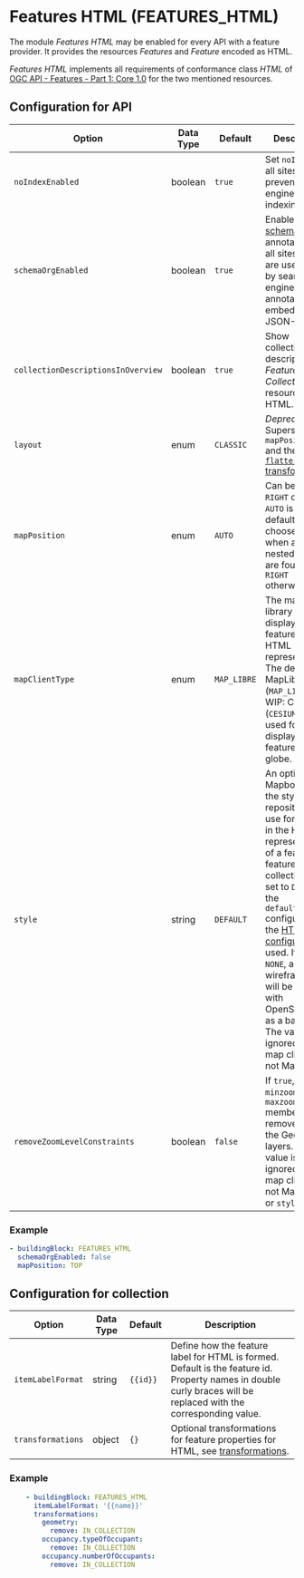 # Features HTML (FEATURES_HTML)

The module *Features HTML* may be enabled for every API with a feature provider. It provides the resources *Features* and *Feature* encoded as HTML.

*Features HTML* implements all requirements of conformance class *HTML* of [OGC API - Features - Part 1: Core 1.0](http://www.opengis.net/doc/IS/ogcapi-features-1/1.0#rc_html) for the two mentioned resources.

## Configuration for API

|Option |Data Type |Default |Description
| --- | --- | --- | ---
|`noIndexEnabled` |boolean |`true` |Set `noIndex` for all sites to prevent search engines from indexing.
|`schemaOrgEnabled` |boolean |`true` |Enable [schema.org](https://schema.org) annotations for all sites, which are used e.g. by search engines. The annotations are embedded as JSON-LD.
|`collectionDescriptionsInOverview`  |boolean |`true` |Show collection descriptions in *Feature Collections* resource for HTML.
|`layout` |enum |`CLASSIC` |*Deprecated* Superseded by `mapPosition` and the [`flattern` transformation](../providers/transformations.md).
|`mapPosition` |enum |`AUTO` |Can be `TOP`, `RIGHT` or `AUTO`. `AUTO` is the default, it chooses `TOP` when any nested objects are found and `RIGHT` otherwise.
|`mapClientType` |enum |`MAP_LIBRE` |The map client library to use to display features in the HTML representation. The default is MapLibre GL (`MAP_LIBRE`). WIP: Cesium (`CESIUM`) can be used for displaying 3D features on a globe.
|`style` |string |`DEFAULT` |An optional Mapbox style in the style repository to use for the map in the HTML representation of a feature or feature collection. If set to `DEFAULT`, the `defaultStyle` configured in the [HTML configuration](html.md) is used. If set to `NONE`, a simple wireframe style will be used with OpenStreetMap as a basemap. The value is ignored, if the map client is not MapLibre.
|`removeZoomLevelConstraints` |boolean |`false` |If `true`, any `minzoom` or `maxzoom` members are removed from the GeoJSON layers. The value is ignored, if the map client is not MapLibre or `style` is `NONE`.

### Example

```yaml
- buildingBlock: FEATURES_HTML
  schemaOrgEnabled: false
  mapPosition: TOP
```

## Configuration for collection

|Option |Data Type |Default |Description
| --- | --- | --- | ---
|`itemLabelFormat` |string |`{{id}}` |Define how the feature label for HTML is formed. Default is the feature id. Property names in double curly braces will be replaced with the corresponding value.
|`transformations` |object |`{}` |Optional transformations for feature properties for HTML, see [transformations](general-rules.md#transformations).

### Example

```yaml
    - buildingBlock: FEATURES_HTML
      itemLabelFormat: '{{name}}'
      transformations:
        geometry:
          remove: IN_COLLECTION
        occupancy.typeOfOccupant:
          remove: IN_COLLECTION
        occupancy.numberOfOccupants:
          remove: IN_COLLECTION
```
